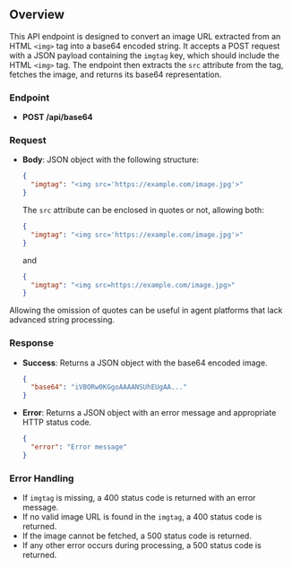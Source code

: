 ## Overview

This API endpoint is designed to convert an image URL extracted from an HTML `<img>` tag into a base64 encoded string. It accepts a POST request with a JSON payload containing the `imgtag` key, which should include the HTML `<img>` tag. The endpoint then extracts the `src` attribute from the tag, fetches the image, and returns its base64 representation.

### Endpoint

- **POST /api/base64**

### Request

- **Body**: JSON object with the following structure:
  ```json
  {
    "imgtag": "<img src='https://example.com/image.jpg'>"
  }
  ```
  The `src` attribute can be enclosed in quotes or not, allowing both:
  ```json
  {
    "imgtag": "<img src='https://example.com/image.jpg'>"
  }
  ```
  and
  ```json
  {
    "imgtag": "<img src=https://example.com/image.jpg>"
  }
  ```


Allowing the omission of quotes can be useful in agent platforms that lack advanced string processing.

### Response

- **Success**: Returns a JSON object with the base64 encoded image.
  ```json
  {
    "base64": "iVBORw0KGgoAAAANSUhEUgAA..."
  }
  ```

- **Error**: Returns a JSON object with an error message and appropriate HTTP status code.
  ```json
  {
    "error": "Error message"
  }
  ```

### Error Handling

- If `imgtag` is missing, a 400 status code is returned with an error message.
- If no valid image URL is found in the `imgtag`, a 400 status code is returned.
- If the image cannot be fetched, a 500 status code is returned.
- If any other error occurs during processing, a 500 status code is returned.
